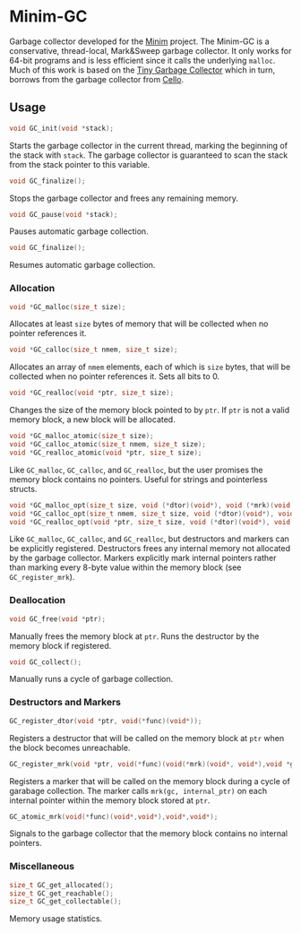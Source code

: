 # Minim-GC
Garbage collector developed for the [Minim](https://github.com/bksaiki/Minim) project.
The Minim-GC is a conservative, thread-local, Mark&Sweep garbage collector.
It only works for 64-bit programs and is less efficient since it calls the underlying `malloc`.
Much of this work is based on the [Tiny Garbage Collector](https://github.com/orangeduck/tgc) which
  in turn, borrows from the garbage collector from [Cello](https://github.com/orangeduck/Cello).

## Usage
```c
void GC_init(void *stack);
```
Starts the garbage collector in the current thread, marking the beginning of the stack with `stack`.
The garbage collector is guaranteed to scan the stack from the stack pointer to this variable.

```c
void GC_finalize();
```
Stops the garbage collector and frees any remaining memory.

```c
void GC_pause(void *stack);
```
Pauses automatic garbage collection.

```c
void GC_finalize();
```
Resumes automatic garbage collection.

### Allocation
```c
void *GC_malloc(size_t size);
```
Allocates at least `size` bytes of memory that will be collected when
  no pointer references it.
  
```c
void *GC_calloc(size_t nmem, size_t size);
```
Allocates an array of `nmem` elements, each of which is `size` bytes,
  that will be collected when no pointer references it.
Sets all bits to 0.
  
```c
void *GC_realloc(void *ptr, size_t size);
```
Changes the size of the memory block pointed to by `ptr`.
If `ptr` is not a valid memory block, a new block will be allocated.

```c
void *GC_malloc_atomic(size_t size);
void *GC_calloc_atomic(size_t nmem, size_t size);
void *GC_realloc_atomic(void *ptr, size_t size);
```
Like `GC_malloc`, `GC_calloc`, and `GC_realloc`, but the user promises the memory
  block contains no pointers.
 Useful for strings and pointerless structs.

```c
void *GC_malloc_opt(size_t size, void (*dtor)(void*), void (*mrk)(void (void*,void*), void*, void*));
void *GC_calloc_opt(size_t nmem, size_t size, void (*dtor)(void*), void (*mrk)(void (void*,void*), void*, void*));
void *GC_realloc_opt(void *ptr, size_t size, void (*dtor)(void*), void (*mrk)(void (void*,void*), void*, void*));
```
Like `GC_malloc`, `GC_calloc`, and `GC_realloc`, but destructors and markers can be
  explicitly registered.
Destructors frees any internal memory not allocated by the garbage collector.
Markers explicitly mark internal pointers rather than marking every 8-byte value
  within the memory block (see `GC_register_mrk`).

### Deallocation
```c
void GC_free(void *ptr);
```
Manually frees the memory block at `ptr`. Runs the destructor by the memory block if registered.

```c
void GC_collect();
```
Manually runs a cycle of garbage collection.

### Destructors and Markers
```c
GC_register_dtor(void *ptr, void(*func)(void*));
```
Registers a destructor that will be called on the memory block at `ptr` when
  the block becomes unreachable.
  
```c
GC_register_mrk(void *ptr, void(*func)(void(*mrk)(void*, void*),void *gc,void *ptr));
```
Registers a marker that will be called on the memory block during a cycle of garabage collection.
The marker calls `mrk(gc, internal_ptr)` on each internal pointer within the memory block
  stored at `ptr`.
  
```c
GC_atomic_mrk(void(*func)(void*,void*),void*,void*);
```
Signals to the garbage collector that the memory block contains no internal pointers.

### Miscellaneous
```c
size_t GC_get_allocated();
size_t GC_get_reachable();
size_t GC_get_collectable();
```
Memory usage statistics.
